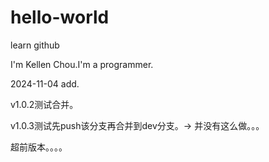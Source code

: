 # hello-world
learn github

I'm Kellen Chou.I'm a programmer.

2024-11-04 add.

v1.0.2测试合并。

v1.0.3测试先push该分支再合并到dev分支。-> 并没有这么做。。。

超前版本。。。。
